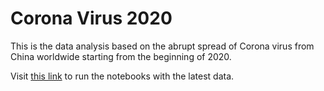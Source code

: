 # Corona Virus 2020

This is the data analysis based on the abrupt spread of Corona virus from China worldwide starting from the beginning of 2020.

Visit [this link](https://mybinder.org/v2/gh/tu-nguyen-tech/Corona-Virus-2020/c4cc09ba39c28977362556ba65ba9e89b41f9b1d) to run the notebooks with the latest data.
